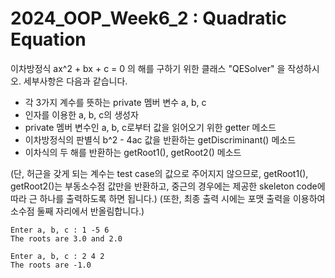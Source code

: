 # 2024_OOP_Week6_2 : Quadratic Equation

이차방정식 ax^2 + bx + c = 0 의 해를 구하기 위한 클래스 "QESolver" 을 작성하시오.
세부사항은 다음과 같습니다.

- 각 3가지 계수를 뜻하는 private 멤버 변수 a, b, c
- 인자를 이용한 a, b, c의 생성자
- private 멤버 변수인 a, b, c로부터 값을 읽어오기 위한 getter 메소드
- 이차방정식의 판별식 b^2 - 4ac 값을 반환하는 getDiscriminant() 메소드
- 이차식의 두 해를 반환하는 getRoot1(), getRoot2() 메소드

(단, 허근을 갖게 되는 계수는 test case의 값으로 주어지지 않으므로, getRoot1(), getRoot2()는 부동소수점 값만을 반환하고, 중근의 경우에는 제공한 skeleton code에 따라 근 하나를 출력하도록 하면 됩니다.)
(또한, 최종 출력 시에는 포맷 출력을 이용하여 소수점 둘째 자리에서 반올림합니다.)

```
Enter a, b, c : 1 -5 6
The roots are 3.0 and 2.0
```

```
Enter a, b, c : 2 4 2
The roots are -1.0
```

